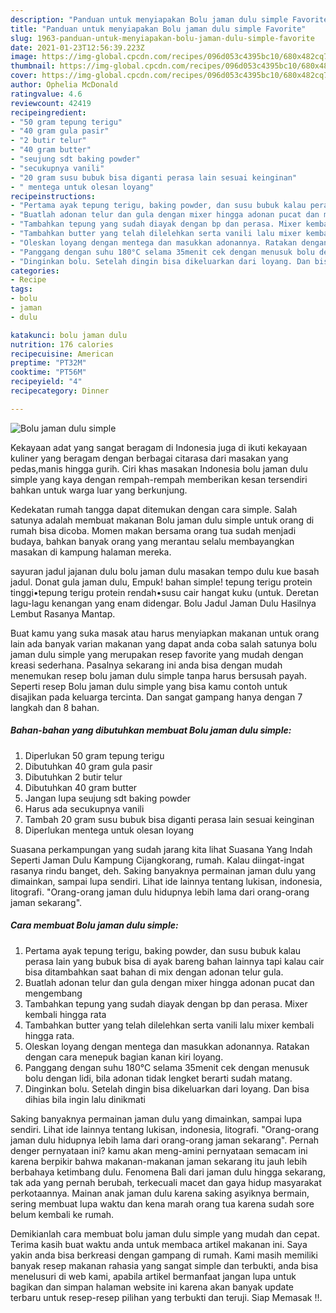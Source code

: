 ```yaml
---
description: "Panduan untuk menyiapakan Bolu jaman dulu simple Favorite"
title: "Panduan untuk menyiapakan Bolu jaman dulu simple Favorite"
slug: 1963-panduan-untuk-menyiapakan-bolu-jaman-dulu-simple-favorite
date: 2021-01-23T12:56:39.223Z
image: https://img-global.cpcdn.com/recipes/096d053c4395bc10/680x482cq70/bolu-jaman-dulu-simple-foto-resep-utama.jpg
thumbnail: https://img-global.cpcdn.com/recipes/096d053c4395bc10/680x482cq70/bolu-jaman-dulu-simple-foto-resep-utama.jpg
cover: https://img-global.cpcdn.com/recipes/096d053c4395bc10/680x482cq70/bolu-jaman-dulu-simple-foto-resep-utama.jpg
author: Ophelia McDonald
ratingvalue: 4.6
reviewcount: 42419
recipeingredient:
- "50 gram tepung terigu"
- "40 gram gula pasir"
- "2 butir telur"
- "40 gram butter"
- "seujung sdt baking powder"
- "secukupnya vanili"
- "20 gram susu bubuk bisa diganti perasa lain sesuai keinginan"
- " mentega untuk olesan loyang"
recipeinstructions:
- "Pertama ayak tepung terigu, baking powder, dan susu bubuk kalau perasa lain yang bubuk bisa di ayak bareng bahan lainnya tapi kalau cair bisa ditambahkan saat bahan di mix dengan adonan telur gula."
- "Buatlah adonan telur dan gula dengan mixer hingga adonan pucat dan mengembang"
- "Tambahkan tepung yang sudah diayak dengan bp dan perasa. Mixer kembali hingga rata"
- "Tambahkan butter yang telah dilelehkan serta vanili lalu mixer kembali hingga rata."
- "Oleskan loyang dengan mentega dan masukkan adonannya. Ratakan dengan cara menepuk bagian kanan kiri loyang."
- "Panggang dengan suhu 180°C selama 35menit cek dengan menusuk bolu dengan lidi, bila adonan tidak lengket berarti sudah matang."
- "Dinginkan bolu. Setelah dingin bisa dikeluarkan dari loyang. Dan bisa dihias bila ingin lalu dinikmati"
categories:
- Recipe
tags:
- bolu
- jaman
- dulu

katakunci: bolu jaman dulu 
nutrition: 176 calories
recipecuisine: American
preptime: "PT32M"
cooktime: "PT56M"
recipeyield: "4"
recipecategory: Dinner

---
```



![Bolu jaman dulu simple](https://img-global.cpcdn.com/recipes/096d053c4395bc10/680x482cq70/bolu-jaman-dulu-simple-foto-resep-utama.jpg)

Kekayaan adat yang sangat beragam di Indonesia juga di ikuti kekayaan kuliner yang beragam dengan berbagai citarasa dari masakan yang pedas,manis hingga gurih. Ciri khas masakan Indonesia bolu jaman dulu simple yang kaya dengan rempah-rempah memberikan kesan tersendiri bahkan untuk warga luar yang berkunjung.


Kedekatan rumah tangga dapat ditemukan dengan cara simple. Salah satunya adalah membuat makanan Bolu jaman dulu simple untuk orang di rumah bisa dicoba. Momen makan bersama orang tua sudah menjadi budaya, bahkan banyak orang yang merantau selalu membayangkan masakan di kampung halaman mereka.

sayuran jadul jajanan dulu bolu jaman dulu masakan tempo dulu kue basah jadul. Donat gula jaman dulu, Empuk! bahan simple! tepung terigu protein tinggi•tepung terigu protein rendah•susu cair hangat kuku (untuk. Deretan lagu-lagu kenangan yang enam didengar. Bolu Jadul Jaman Dulu Hasilnya Lembut Rasanya Mantap.

Buat kamu yang suka masak atau harus menyiapkan makanan untuk orang lain ada banyak varian makanan yang dapat anda coba salah satunya bolu jaman dulu simple yang merupakan resep favorite yang mudah dengan kreasi sederhana. Pasalnya sekarang ini anda bisa dengan mudah menemukan resep bolu jaman dulu simple tanpa harus bersusah payah.
Seperti resep Bolu jaman dulu simple yang bisa kamu contoh untuk disajikan pada keluarga tercinta. Dan sangat gampang hanya dengan 7 langkah dan 8 bahan.


<!--inarticleads1-->

##### Bahan-bahan yang dibutuhkan membuat Bolu jaman dulu simple:

1. Diperlukan 50 gram tepung terigu
1. Dibutuhkan 40 gram gula pasir
1. Dibutuhkan 2 butir telur
1. Dibutuhkan 40 gram butter
1. Jangan lupa seujung sdt baking powder
1. Harus ada secukupnya vanili
1. Tambah 20 gram susu bubuk bisa diganti perasa lain sesuai keinginan
1. Diperlukan  mentega untuk olesan loyang


Suasana perkampungan yang sudah jarang kita lihat Suasana Yang Indah Seperti Jaman Dulu Kampung Cijangkorang, rumah. Kalau diingat-ingat rasanya rindu banget, deh. Saking banyaknya permainan jaman dulu yang dimainkan, sampai lupa sendiri. Lihat ide lainnya tentang lukisan, indonesia, litografi. &#34;Orang-orang jaman dulu hidupnya lebih lama dari orang-orang jaman sekarang&#34;. 

<!--inarticleads2-->

##### Cara membuat  Bolu jaman dulu simple:

1. Pertama ayak tepung terigu, baking powder, dan susu bubuk kalau perasa lain yang bubuk bisa di ayak bareng bahan lainnya tapi kalau cair bisa ditambahkan saat bahan di mix dengan adonan telur gula.
1. Buatlah adonan telur dan gula dengan mixer hingga adonan pucat dan mengembang
1. Tambahkan tepung yang sudah diayak dengan bp dan perasa. Mixer kembali hingga rata
1. Tambahkan butter yang telah dilelehkan serta vanili lalu mixer kembali hingga rata.
1. Oleskan loyang dengan mentega dan masukkan adonannya. Ratakan dengan cara menepuk bagian kanan kiri loyang.
1. Panggang dengan suhu 180°C selama 35menit cek dengan menusuk bolu dengan lidi, bila adonan tidak lengket berarti sudah matang.
1. Dinginkan bolu. Setelah dingin bisa dikeluarkan dari loyang. Dan bisa dihias bila ingin lalu dinikmati


Saking banyaknya permainan jaman dulu yang dimainkan, sampai lupa sendiri. Lihat ide lainnya tentang lukisan, indonesia, litografi. &#34;Orang-orang jaman dulu hidupnya lebih lama dari orang-orang jaman sekarang&#34;. Pernah denger pernyataan ini? kamu akan meng-amini pernyataan semacam ini karena berpikir bahwa makanan-makanan jaman sekarang itu jauh lebih berbahaya ketimbang dulu. Fenomena Bali dari jaman dulu hingga sekarang, tak ada yang pernah berubah, terkecuali macet dan gaya hidup masyarakat perkotaannya. Mainan anak jaman dulu karena saking asyiknya bermain, sering membuat lupa waktu dan kena marah orang tua karena sudah sore belum kembali ke rumah. 

Demikianlah cara membuat bolu jaman dulu simple yang mudah dan cepat. Terima kasih buat waktu anda untuk membaca artikel makanan ini. Saya yakin anda bisa berkreasi dengan gampang di rumah. Kami masih memiliki banyak resep makanan rahasia yang sangat simple dan terbukti, anda bisa menelusuri di web kami, apabila artikel bermanfaat jangan lupa untuk bagikan dan simpan halaman website ini karena akan banyak update terbaru untuk resep-resep pilihan yang terbukti dan teruji. Siap Memasak !!. 

